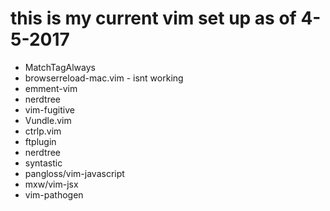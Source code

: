 # this is my current vim set up as of 4-5-2017

* MatchTagAlways
* browserreload-mac.vim - isnt working 
* emment-vim
* nerdtree 
* vim-fugitive
* Vundle.vim
* ctrlp.vim 
* ftplugin   
* nerdtree    
* syntastic
* pangloss/vim-javascript
* mxw/vim-jsx
* vim-pathogen
